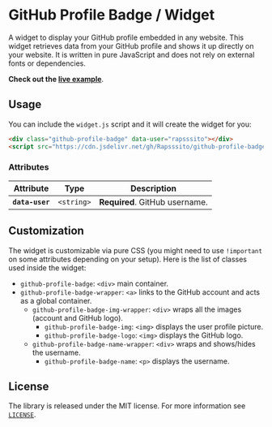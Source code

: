 # GitHub Profile Badge / Widget

A widget to display your GitHub profile embedded in any website. This widget retrieves data from your GitHub profile and shows it up directly on your website. It is written in pure JavaScript and does not rely on external fonts or dependencies.

**Check out the [live example](https://rapsssito.github.io/github-profile-badge/example.html)**.

## Usage

You can include the `widget.js` script and it will create the widget for you:

```html
<div class="github-profile-badge" data-user="rapsssito"></div>
<script src="https://cdn.jsdelivr.net/gh/Rapsssito/github-profile-badge@latest/src/widget.min.js"></script>
```

### Attributes

| Attribute       | Type       | Description                    |
| --------------- | ---------- | ------------------------------ |
| **`data-user`** | `<string>` | **Required**. GitHub username. |

## Customization

The widget is customizable via pure CSS (you might need to use `!important` on some attributes depending on your setup). Here is the list of classes used inside the widget:

-   `github-profile-badge`: `<div>` main container.
-   `github-profile-badge-wrapper`: `<a>` links to the GitHub account and acts as a global container.
    -   `github-profile-badge-img-wrapper`: `<div>` wraps all the images (account and GitHub logo).
        -   `github-profile-badge-img`: `<img>` displays the user profile picture.
        -   `github-profile-badge-logo`: `<img>` displays the GitHub logo.
    -   `github-profile-badge-name-wrapper`: `<div>` wraps and shows/hides the username.
        -   `github-profile-badge-name`: `<p>` displays the username.

## License

The library is released under the MIT license. For more information see [`LICENSE`](/LICENSE).
